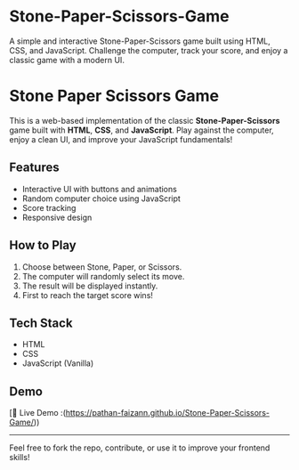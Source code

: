 # Stone-Paper-Scissors-Game
A simple and interactive Stone-Paper-Scissors game built using HTML, CSS, and JavaScript. Challenge the computer, track your score, and enjoy a classic game with a modern UI.

#  Stone Paper Scissors Game

This is a web-based implementation of the classic **Stone-Paper-Scissors** game built with **HTML**, **CSS**, and **JavaScript**. Play against the computer, enjoy a clean UI, and improve your JavaScript fundamentals!

## Features
- Interactive UI with buttons and animations
- Random computer choice using JavaScript
- Score tracking
- Responsive design

## How to Play
1. Choose between Stone, Paper, or Scissors.
2. The computer will randomly select its move.
3. The result will be displayed instantly.
4. First to reach the target score wins!

## Tech Stack
- HTML
- CSS
- JavaScript (Vanilla)

## Demo
[🔗 Live Demo :(https://pathan-faizann.github.io/Stone-Paper-Scissors-Game/))

---

Feel free to fork the repo, contribute, or use it to improve your frontend skills!

